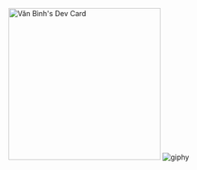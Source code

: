 
<a href="https://app.daily.dev/binhstatic"><img src="https://api.daily.dev/devcards/75a080b80d1149feb52cd8391427b454.png?r=xmn" width="300" alt="Văn Bình's Dev Card"/></a>
![giphy](https://user-images.githubusercontent.com/65479519/224552255-a3d65aa3-16c7-47e4-9bae-972dbfbce4e6.gif)
